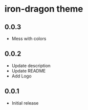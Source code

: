 # iron-dragon theme

## 0.0.3

- Mess with colors

## 0.0.2

- Update description
- Update README
- Add Logo

## 0.0.1

- Initial release
